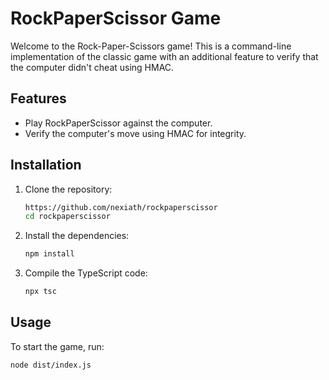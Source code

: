 # RockPaperScissor Game

Welcome to the Rock-Paper-Scissors game! This is a command-line implementation of the classic game with an additional feature to verify that the computer didn't cheat using HMAC.

## Features

- Play RockPaperScissor against the computer.
- Verify the computer's move using HMAC for integrity.

## Installation

1. Clone the repository:

    ```bash
    https://github.com/nexiath/rockpaperscissor
    cd rockpaperscissor
    ```

2. Install the dependencies:

    ```bash
    npm install
    ```

3. Compile the TypeScript code:

    ```bash
    npx tsc
    ```

## Usage

To start the game, run:

```bash
node dist/index.js
